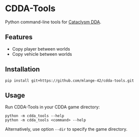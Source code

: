 # CDDA-Tools

Python command-line tools for [Cataclysm DDA](https://cataclysmdda.org/).

## Features

* Copy player between worlds
* Copy vehicle between worlds

## Installation

```shell
pip install git+https://github.com/mlange-42/cdda-tools.git
```

## Usage

Run CDDA-Tools in your CDDA game directory:

```shell
python -m cdda_tools --help
python -m cdda_tools <command> --help
```

Alternatively, use option `--dir` to specify the game directory.
